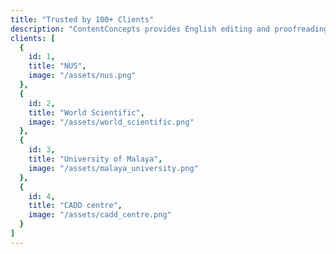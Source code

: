 ```yaml
---
title: "Trusted by 100+ Clients"
description: "ContentConcepts provides English editing and proofreading services to authors, publishers, universities, govt, NGOs. Our content team works with startups, SMEs and corporates. Here is a list of few selected customers."
clients: [
  {
    id: 1,
    title: "NUS",
    image: "/assets/nus.png"
  },
  {
    id: 2,
    title: "World Scientific",
    image: "/assets/world_scientific.png"
  },
  {
    id: 3,
    title: "University of Malaya",
    image: "/assets/malaya_university.png"
  },
  {
    id: 4,
    title: "CADD centre",
    image: "/assets/cadd_centre.png"
  }
]
---
```

